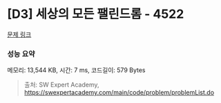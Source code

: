 # [D3] 세상의 모든 팰린드롬 - 4522 

[문제 링크](https://swexpertacademy.com/main/code/problem/problemDetail.do?contestProbId=AWO6Oao6N4QDFAWw) 

### 성능 요약

메모리: 13,544 KB, 시간: 7 ms, 코드길이: 579 Bytes



> 출처: SW Expert Academy, https://swexpertacademy.com/main/code/problem/problemList.do